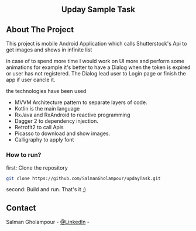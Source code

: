 
  <h2 align="center">Upday Sample Task</h2>


## About The Project

This project is mobile Android Application which calls Shutterstock's Api to get images and shows in infinite list

in case of to spend more time I would work on UI more and perform some animations
for example it's better to have a Dialog when the token is expired or user has not registered.
The Dialog lead user to Login page or finish the app if user cancle it.

the technologies have been used
* MVVM Architecture pattern to separate layers of code.
* Kotlin is the main language
* RxJava and RxAndroid to reactive programming
* Dagger 2 to dependency injection.
* Retrofit2 to call Apis
* Picasso to download and show images.
* Calligraphy to apply font


### How to run?

first: Clone the repository
```sh
git clone https://github.com/SalmanGholampour/updayTask.git
```
second: Build and run. That's it ;)



## Contact

Salman Gholampour - [@LinkedIn](https://www.linkedin.com/in/salman-gholampour//) -

